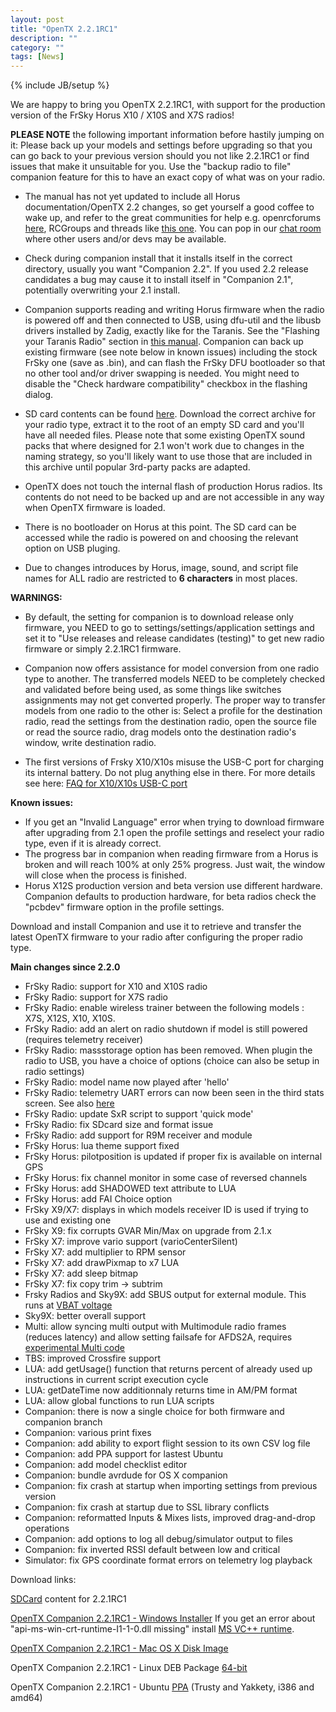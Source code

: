 ```yaml
---
layout: post
title: "OpenTX 2.2.1RC1"
description: ""
category: ""
tags: [News]
---
```

{% include JB/setup %}

We are happy to bring you OpenTX 2.2.1RC1, with support for the production version of the FrSky Horus X10 / X10S and X7S radios!

**PLEASE NOTE** the following important information before hastily jumping on it:
Please back up your models and settings before upgrading so that you can go back to your previous version should you not like 2.2.1RC1 or find issues that make it unsuitable for you. Use the "backup radio to file" companion feature for this to have an exact copy of what was on your radio.

- The manual has not yet updated to include all Horus documentation/OpenTX 2.2 changes, so get yourself a good coffee to wake up, and refer to the great communities for help e.g. openrcforums [here](http://openrcforums.com/forum/viewforum.php?f=45), RCGroups and threads like [this one](https://www.rcgroups.com/forums/showthread.php?2823315-OpenTx-2-2). You can pop in our [chat room](http://opentx.rocket.chat) where other users and/or devs may be available.

- Check during companion install that it installs itself in the correct directory, usually you want "Companion 2.2". If you used 2.2 release candidates a bug may cause it to install itself in "Companion 2.1", potentially overwriting your 2.1 install.

- Companion supports reading and writing Horus firmware when the radio is powered off and then connected to USB, using dfu-util and the libusb drivers installed by Zadig, exactly like for the Taranis. See the "Flashing your Taranis Radio" section in [this manual](https://opentx.gitbooks.io/manual-for-opentx-2-2/content/companion-introduction.html). Companion can back up existing firmware (see note below in known issues) including the stock FrSky one (save as .bin), and can flash the FrSky DFU bootloader so that no other tool and/or driver swapping is needed. You might need to disable the "Check hardware compatibility" checkbox in the flashing dialog.

- SD card contents can be found [here](http://downloads.open-tx.org/2.2/rc/sdcard/). Download the correct archive for your radio type, extract it to the root of an empty SD card and you'll have all needed files. Please note that some existing OpenTX sound packs that where designed for 2.1 won't work due to changes in the naming strategy, so you'll likely want to use those that are included in this archive until popular 3rd-party packs are adapted.

- OpenTX does not touch the internal flash of production Horus radios. Its contents do not need to be backed up and are not accessible in any way when OpenTX firmware is loaded.

- There is no bootloader on Horus at this point. The SD card can be accessed while the radio is powered on and choosing the relevant option on USB pluging.

- Due to changes introduces by Horus, image, sound, and script file names for ALL radio are restricted to **6 characters** in most places.

**WARNINGS:**

- By default, the setting for companion is to download release only firmware, you NEED to go to settings/settings/application settings and set it to "Use releases and release candidates (testing)" to get new radio firmware or simply 2.2.1RC1 firmware.

- Companion now offers assistance for model conversion from one radio type to another. The transferred models NEED to be completely checked and validated before being used, as some things like switches assignments may not get converted properly. The proper way to transfer models from one radio to the other is: Select a profile for the destination radio, read the settings from the destination radio, open the source file or read the source radio, drag models onto the destination radio's window, write destination radio.

- The first versions of Frsky X10/X10s misuse the USB-C port for charging its internal battery. Do not plug anything else in there. For more details see here: [FAQ for X10/X10s USB-C port](https://opentx.gitbooks.io/manual-for-opentx-2-2/faq.html#usb-c-port-on-the-frsky-x10-and-x10s)

**Known issues:**

- If you get an "Invalid Language" error when trying to download firmware after upgrading from 2.1 open the profile settings and reselect your radio type, even if it is already correct.
- The progress bar in companion when reading firmware from a Horus is broken and will reach 100% at only 25% progress. Just wait, the window will close when the process is finished.
- Horus X12S production version and beta version use different hardware. Companion defaults to production hardware, for beta radios check the "pcbdev" firmware option in the profile settings.

Download and install Companion and use it to retrieve and transfer the latest OpenTX firmware to your radio after configuring the proper radio type.


**Main changes since 2.2.0**
- FrSky Radio: support for X10 and X10S radio
- FrSky Radio: support for X7S radio
- FrSky Radio: enable wireless trainer between the following models : X7S, X12S, X10, X10S.
- FrSky Radio: add an alert on radio shutdown if model is still powered (requires telemetry receiver)
- FrSky Radio: massstorage option has been removed. When plugin the radio to  USB, you have a choice of options (choice can also be setup in radio settings)
- FrSky Radio: model name now played after 'hello'
- FrSky Radio: telemetry UART errors can now been seen in the third stats screen. See also [here](https://opentx.gitbooks.io/manual-for-opentx-2-2/faq.html#two-xjt-modules-telemetry-from-internal-and-external-module-crossfire-and-internal-module)
- FrSky Radio: update SxR script to support 'quick mode'
- FrSky Radio: fix SDcard size and format issue
- FrSky Radio: add support for R9M receiver and module
- FrSky Horus: lua theme support fixed
- FrSky Horus: pilotposition is updated if proper fix is available on internal GPS
- FrSky Horus: fix channel monitor in some case of reversed channels
- FrSky Horus: add SHADOWED text attribute to LUA
- FrSky Horus: add FAI Choice option
- FrSky X9/X7: displays in which models receiver ID is used if trying to use and existing one
- FrSky X9: fix corrupts GVAR Min/Max on upgrade from 2.1.x
- FrSky X7: improve vario support (varioCenterSilent)
- FrSky X7: add multiplier to RPM sensor
- FrSky X7: add drawPixmap to x7 LUA
- FrSky X7: add sleep bitmap
- FrSky X7: fix copy trim -> subtrim
- Frsky Radios and Sky9X: add SBUS output for external module. This runs at [VBAT voltage](https://opentx.gitbooks.io/manual-for-opentx-2-2/faq.html#voltage-on-frsky-radios-external-module-output)
- Sky9X: better overall support
- Multi: allow syncing multi output with Multimodule radio frames (reduces latency) and allow setting failsafe for AFDS2A, requires [experimental Multi code](https://github.com/schwabe/DIY-Multiprotocol-TX-Module)
- TBS: improved Crossfire support
- LUA: add getUsage() function that returns percent of already used up instructions in current script execution cycle
- LUA: getDateTime now additionnaly returns time in AM/PM format
- LUA: allow global functions to run LUA scripts
- Companion: there is now a single choice for both firmware and companion branch
- Companion: various print fixes
- Companion: add ability to export flight session to its own CSV log file
- Companion: add PPA support for lastest Ubuntu
- Companion: add model checklist editor
- Companion: bundle avrdude for OS X companion
- Companion: fix crash at startup when importing settings from previous version
- Companion: fix crash at startup due to SSL library conflicts
- Companion: reformatted Inputs & Mixes lists, improved drag-and-drop operations
- Companion: add options to log all debug/simulator output to files
- Companion: fix inverted RSSI default between low and critical
- Simulator: fix GPS coordinate format errors on telemetry log playback

Download links:

[SDCard](http://downloads.open-tx.org/2.2/rc/sdcard/) content for 2.2.1RC1

[OpenTX Companion 2.2.1RC1 - Windows Installer](https://downloads.open-tx.org/2.2/rc/companion/windows/companion-windows-2.2.1RC1.exe)
If you get an error about "api-ms-win-crt-runtime-I1-1-0.dll missing" install [MS VC++ runtime](https://support.microsoft.com/en-us/help/2999226/update-for-universal-c-runtime-in-windows).

[OpenTX Companion 2.2.1RC1 - Mac OS X Disk Image](https://downloads.open-tx.org/2.2/rc/companion/macosx/opentx-companion-2.2.1RC1.dmg)

OpenTX Companion 2.2.1RC1 - Linux DEB Package [64-bit](https://downloads.open-tx.org/2.2/rc/companion/linux/companion22_2.2.1RC1_amd64.deb)

OpenTX Companion 2.2.1RC1 - Ubuntu [PPA](https://launchpad.net/~opentx-test/+archive/ubuntu/ppa) (Trusty and Yakkety, i386 and amd64)
